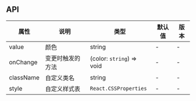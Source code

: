 ## API

| 属性      | 说明             | 类型                      | 默认值 | 版本 |
| --------- | ---------------- | ------------------------- | ------ | ---- |
| value     | 颜色             | string                    | -      | -    |
| onChange  | 变更时触发的方法 | (color: `string`) => void | -      | -    |
| className | 自定义类名       | string                    | -      | -    |
| style     | 自定义样式表     | `React.CSSProperties`     | -      | -    |
